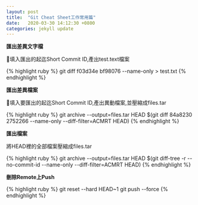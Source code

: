 ```yaml
---
layout: post
title:  "Git Cheat Sheet工作常用篇"
date:   2020-03-30 14:12:30 +0800
categories: jekyll update
---
```

**匯出差異文字檔**

填入匯出的起迄Short Commit ID,產出test.text檔案

{% highlight ruby %}
git diff f03d34e bf98076 --name-only > test.txt 
{% endhighlight %}

**匯出差異檔案**

填入要匯出的起迄Short Commit ID,產出異動檔案,並壓縮成files.tar

{% highlight ruby %}
git archive --output=files.tar HEAD $(git diff 84a8230 2752266 --name-only --diff-filter=ACMRT HEAD) 
{% endhighlight %}

**匯出檔案**

將HEAD裡的全部檔案壓縮成files.tar

{% highlight ruby %}
git archive --output=files.tar HEAD $(git diff-tree -r --no-commit-id --name-only --diff-filter=ACMRT HEAD)
{% endhighlight %}

**刪除Remote上Push**

{% highlight ruby %}
git reset --hard HEAD~1
git push --force
{% endhighlight %}

[jekyll-docs]: https://jekyllrb.com/docs/home
[jekyll-gh]:   https://github.com/jekyll/jekyll
[jekyll-talk]: https://talk.jekyllrb.com/
